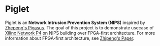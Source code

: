# Piglet

Piglet is an **Network Intrusion Prevention System (NIPS)** inspired by [Zhepeng's Pigasus](https://github.com/crossroadsfpga/pigasus). The goal of this project is to demonstrate usecase of [Xilinx Network P4](https://www.xilinx.com/products/intellectual-property/ef-di-vitisnetp4.html) on NIPS building over FPGA-first architecture. For more information about FPGA-first architecture, see [Zhipeng's Paper](https://www.usenix.org/conference/osdi20/presentation/zhao-zhipeng).
